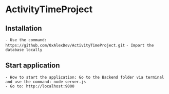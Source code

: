 # ActivityTimeProject
## Installation
```- Use the command: https://github.com/0xAlexDev/ActivityTimeProject.git```
```- Import the database locally```
## Start application
```- How to start the application: Go to the Backend folder via terminal and use the command: node server.js``` <br>
```- Go to: http://localhost:9000```
